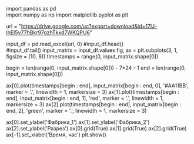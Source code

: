 import pandas as pd             
import numpy as np
import matplotlib.pyplot as plt

url = "https://drive.google.com/uc?export=download&id=17lJ-lhEI5v77hBkr97gzhTkxd7WKQPU6"

input_df = pd.read_excel(url, 0) 
#input_df.head()  
#input_df.tail() 
input_matrix = input_df.values 
fig, ax = plt.subplots(3, 1, figsize = (10, 8)) 
timestamps = range(0, input_matrix.shape[0]) 


begin = len(range(0, input_matrix.shape[0])) - 7*24 - 1 
end = len(range(0, input_matrix.shape[0])) 

ax[0].plot(timestamps[begin : end], input_matrix[begin : end, 0], '#AA11BB', marker = '.', linewidth = 1, markersize = 3) 
ax[1].plot(timestamps[begin : end], input_matrix[begin : end, 1], 'red', marker = '.', linewidth = 1, markersize = 3) 
ax[2].plot(timestamps[begin : end], input_matrix[begin : end, 2], 'green', marker = '.', linewidth = 1, markersize = 3) 

ax[0].set_ylabel('Фабрика_1') 
ax[1].set_ylabel('Фабрика_2') 
ax[2].set_ylabel('Разрез') 
ax[0].grid(True) 
ax[1].grid(True) 
ax[2].grid(True) 
ax[-1].set_xlabel('Время, час') 
plt.show()
